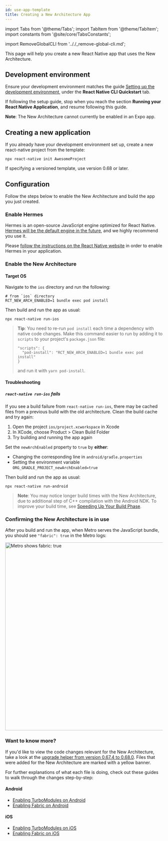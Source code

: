 ```yaml
---
id: use-app-template
title: Creating a New Architecture App
---
```


import Tabs from '@theme/Tabs'; import TabItem from '@theme/TabItem'; import constants from '@site/core/TabsConstants';

import RemoveGlobalCLI from '.././\_remove-global-cli.md';

This page will help you create a new React Native app that uses the New Architecture.

## Development environment

Ensure your development environment matches the guide [Setting up the
development environment](getting-started.md), under the **React Native CLI
Quickstart** tab.

If following the setup guide, stop when you reach the section **Running your React Native
Application**, and resume following this guide.

**Note**: The New Architecture cannot currently be enabled in an Expo app.

## Creating a new application

<RemoveGlobalCLI />

If you already have your development environment set up, create a new react-native project from the template:

```shell
npx react-native init AwesomeProject
```

If specifying a versioned template, use version 0.68 or later.

## Configuration

Follow the steps below to enable the New Architecture and build the app you just created.

### Enable Hermes

Hermes is an open-source JavaScript engine optimized for React Native. [Hermes will be the default engine in the future](https://github.com/reactwg/react-native-new-architecture/discussions/4), and we highly recommend you use it.

Please [follow the instructions on the React Native website](hermes.md) in order to enable Hermes in your application.

### Enable the New Architecture

#### Target OS

<Tabs groupId="platform" defaultValue={constants.defaultPlatform} values={constants.platforms} className="pill-tabs">
<TabItem value="ios">

Navigate to the `ios` directory and run the following:

```shell
# from `ios` directory
RCT_NEW_ARCH_ENABLED=1 bundle exec pod install
```

Then build and run the app as usual:

```shell
npx react-native run-ios
```

> **Tip**: You need to re-run `pod install` each time a dependency with native
> code changes. Make this command easier to run by adding it to `scripts` to your
> project's `package.json` file:
>
> ```
> "scripts": {
>   "pod-install": "RCT_NEW_ARCH_ENABLED=1 bundle exec pod install"
> }
> ```
>
> and run it with `yarn pod-install`.

#### Troubleshooting

##### `react-native run-ios` fails

If you see a build failure from `react-native run-ios`, there may be cached files from a previous build with
the old architecture. Clean the build cache and try again:

1. Open the project `ios/project.xcworkspace` in Xcode
2. In XCode, choose Product > Clean Build Folder
3. Try building and running the app again

</TabItem>
<TabItem value="android">

Set the `newArchEnabled` property to `true` by **either**:

- Changing the corresponding line in `android/gradle.properties`
- Setting the environment variable `ORG_GRADLE_PROJECT_newArchEnabled=true`

Then build and run the app as usual:

```shell
npx react-native run-android
```

> **Note**: You may notice longer build times with the New Architecture, due to
> additional step of C++ compilation with the Android NDK. To improve your build
> time, see
> [Speeding Up Your Build Phase](docs/build-speed.md).

</TabItem>
</Tabs>

### Confirming the New Architecture is in use

After you build and run the app, when Metro serves the JavaScript bundle, you
should see `"fabric": true` in the Metro logs:

<img src="/docs/assets/metro-new-arch.png" alt="Metro shows fabric: true" width="600" />

### Want to know more?

If you'd like to view the code changes relevant for the New Architecture, take a
look at the [upgrade
helper from version 0.67.4 to 0.68.0](https://react-native-community.github.io/upgrade-helper/?from=0.67.4&to=0.68.0).
Files that were added for the New Architecture are marked with a yellow banner.

For further explanations of what each file is doing, check out these guides to walk through the changes step-by-step:

#### Android

- [Enabling TurboModules on Android](new-architecture-app-modules-android.md)
- [Enabling Fabric on Android](new-architecture-app-renderer-android.md)

#### iOS

- [Enabling TurboModules on iOS](new-architecture-app-modules-ios.md)
- [Enabling Fabric on iOS](new-architecture-app-renderer-ios.md)
